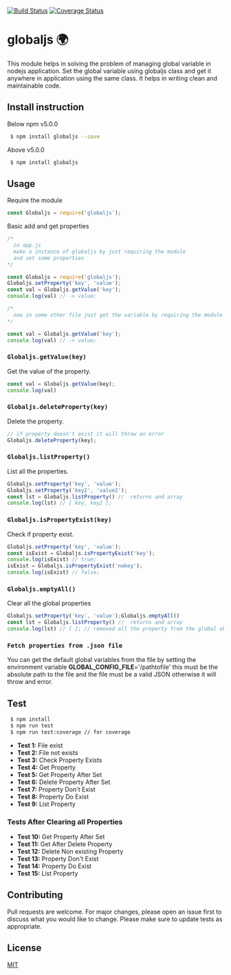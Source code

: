 [![Build Status](https://travis-ci.org/rohit062/globaljs.svg?branch=master)](https://travis-ci.org/rohit062/globaljs) [![Coverage Status](https://coveralls.io/repos/github/rohit062/globaljs/badge.svg?branch=master)](https://coveralls.io/github/rohit062/globaljs?branch=master)


# globaljs 🌍
This module helps in solving the problem of managing global variable in nodejs application. Set the global variable using globaljs class and get it anywhere in application using the same class. It helps in writing clean and maintainable code.

## Install instruction
Below npm v5.0.0 

``` bash
 $ npm install globaljs --save
 ```

Above v5.0.0

``` bash
 $ npm install globaljs 
```

## Usage
Require the module 

``` js 
const Globaljs = require('globaljs');
```

Basic add and get properties

``` js
/* 
  in app.js 
  make a instance of globaljs by just requiring the module
  and set some properties
*/

const Globaljs = require('globaljs');
Globaljs.setProperty('key', 'value');
const val = Globaljs.getValue('key');
console.log(val) // -> value;

/*
  now in some other file just get the variable by requiring the module and calling getValue('key'); function
*/

const val = Globaljs.getValue('key');
console.log(val) // -> value;

```

### ``` Globaljs.getValue(key) ```
Get the value of the property.

```js
const val = Globaljs.getValue(key);
console.log(val)
```

### ``` Globaljs.deleteProperty(key) ```
Delete the property.

```js
// if property doesn't exist it will throw an error
Globaljs.deleteProperty(key);
```

### ``` Globaljs.listProperty() ```
List all the properties.

```js
Globaljs.setProperty('key', 'value');
Globaljs.setProperty('key2', 'value2');
const lst = Globaljs.listProperty() //  returns and array
console.log(lst) // [ key, key2 ];
```

### ``` Globaljs.isPropertyExist(key) ```
Check if property exist.

```js
Globaljs.setProperty('key', 'value');
const isExist = Globaljs.isPropertyExist('key');
console.log(isExist) // true;
isExist = Globaljs.isPropertyExist('nokey');
console.log(isExist) // false;
```

### ``` Globaljs.emptyAll() ```
Clear all the global properties

```js
Globaljs.setProperty('key', 'value');Globaljs.emptyAll()
const lst = Globaljs.listProperty() //  returns and array
console.log(lst) // [ ]; // removed all the property from the global object
```

### ``` Fetch properties from .json file ```
You can get the default global variables from the file by setting the environment variable **GLOBAL_CONFIG_FILE**='/pathtofile' this must be the absolute path to the file and the file must be a valid JSON otherwise it will throw and error.

## Test
``` bash
 $ npm install
 $ npm run test
 $ npm run test:coverage // for coverage
```
* **Test 1:** File exist
* **Test 2:** File not exists
* **Test 3:** Check Property Exists
* **Test 4:** Get Property
* **Test 5:** Get Property After Set
* **Test 6:** Delete Property After Set
* **Test 7:** Property Don't Exist
* **Test 8:** Property Do Exist
* **Test 9:** List Property
### Tests After Clearing all Properties
* **Test 10:** Get Property After Set
* **Test 11:** Get After Delete Property
* **Test 12:** Delete Non existing Property
* **Test 13:** Property Don't Exist
* **Test 14:** Property Do Exist
* **Test 15:** List Property


## Contributing
Pull requests are welcome. For major changes, please open an issue first to discuss what you would like to change.
Please make sure to update tests as appropriate.

## License
[MIT](https://choosealicense.com/licenses/mit/)